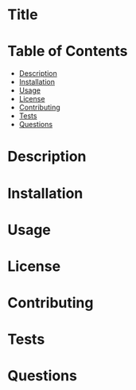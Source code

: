 # Title

# Table of Contents
<nav>
  <ul>
    <li>
      <a href="#description">Description</a>
    </li>
    <li>
      <a href="#installation">Installation</a>
    </li>
    <li>
      <a href="#usage">Usage</a>
    </li>
    <li>
      <a href="#license">License</a>
    </li>
    <li>
      <a href="#contributing">Contributing</a>
    </li>
    <li>
      <a href="#tests">Tests</a>
    </li>
    <li>
      <a href="#questions">Questions</a>
    </li>
  </ul>
</nav>
  
## <h1 id="description">Description</h1>


## <h1 id="installation">Installation</h1>


 ## <h1 id="usage">Usage</h1>


  ## <h1 id="license">License</h1>


 ## <h1 id="contributing">Contributing</h1>


 ## <h1 id="tests">Tests</h1>


 ## <h1 id="questions">Questions</h1>
